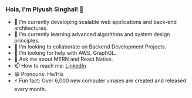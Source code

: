 ### Hola, I'm Piyush Singhal! 👋

- 🔭 I’m currently developing scalable web applications and back-end architectures.
- 🌱 I’m currently learning advanced algorithms and system design principles.
- 👯 I’m looking to collaborate on Backend Development Projects.
- 🤔 I’m looking for help with AWS, GraphQL.
- 💬 Ask me about MERN and React Native.
- 📫 How to reach me: [LinkedIn](https://www.linkedin.com/in/piyush2103/)
- 😄 Pronouns: He/His
- ⚡ Fun fact: Over 6,000 new computer viruses are created and released every month. 
